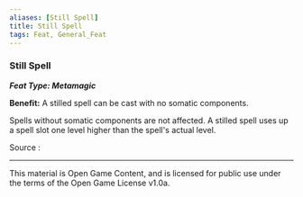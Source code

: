 ```yaml
---
aliases: [Still Spell]
title: Still Spell
tags: Feat, General_Feat
---
```

### Still Spell 
***Feat Type: Metamagic***

**Benefit:** A stilled spell can be cast with no somatic components.

Spells without somatic components are not affected. A stilled spell uses
up a spell slot one level higher than the spell's actual level.


Source :

---

This material is Open Game Content, and is licensed for public use under
the terms of the Open Game License v1.0a.
